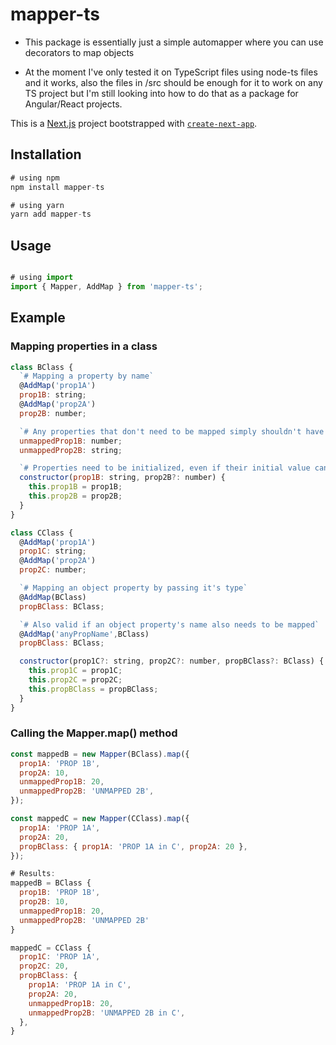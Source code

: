 # mapper-ts

- This package is essentially just a simple automapper where you can use decorators to map objects

- At the moment I've only tested it on TypeScript files using node-ts files and it works, also the files in /src should be enough for it to work on any TS project but I'm still looking into how to do that as a package for Angular/React projects.

This is a [Next.js](https://nextjs.org/) project bootstrapped with [`create-next-app`](https://github.com/vercel/next.js/tree/canary/packages/create-next-app).

## Installation

```js
# using npm
npm install mapper-ts

# using yarn
yarn add mapper-ts
```

## Usage

```js

# using import
import { Mapper, AddMap } from 'mapper-ts';
```

## Example

### Mapping properties in a class

```js
class BClass {
  `# Mapping a property by name`
  @AddMap('prop1A')
  prop1B: string;
  @AddMap('prop2A')
  prop2B: number;

  `# Any properties that don't need to be mapped simply shouldn't have the @AddMap() decorator.`
  unmappedProp1B: number;
  unmappedProp2B: string;

  `# Properties need to be initialized, even if their initial value can be null / undefined`
  constructor(prop1B: string, prop2B?: number) {
    this.prop1B = prop1B;
    this.prop2B = prop2B;
  }
}
```

```js
class CClass {
  @AddMap('prop1A')
  prop1C: string;
  @AddMap('prop2A')
  prop2C: number;

  `# Mapping an object property by passing it's type`
  @AddMap(BClass)
  propBClass: BClass;

  `# Also valid if an object property's name also needs to be mapped`
  @AddMap('anyPropName',BClass)
  propBClass: BClass;

  constructor(prop1C?: string, prop2C?: number, propBClass?: BClass) {
    this.prop1C = prop1C;
    this.prop2C = prop2C;
    this.propBClass = propBClass;
  }
}
```

### Calling the Mapper.map() method

```js
const mappedB = new Mapper(BClass).map({
  prop1A: 'PROP 1B',
  prop2A: 10,
  unmappedProp1B: 20,
  unmappedProp2B: 'UNMAPPED 2B',
});

const mappedC = new Mapper(CClass).map({
  prop1A: 'PROP 1A',
  prop2A: 20,
  propBClass: { prop1A: 'PROP 1A in C', prop2A: 20 },
});
```

```js
# Results:
mappedB = BClass {
  prop1B: 'PROP 1B',
  prop2B: 10,
  unmappedProp1B: 20,
  unmappedProp2B: 'UNMAPPED 2B'
}

mappedC = CClass {
  prop1C: 'PROP 1A',
  prop2C: 20,
  propBClass: {
    prop1A: 'PROP 1A in C',
    prop2A: 20,
    unmappedProp1B: 20,
    unmappedProp2B: 'UNMAPPED 2B in C',
  },
}
```
